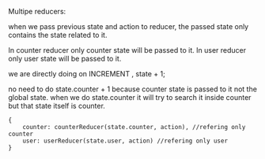 Multipe reducers:

when we pass previous state and action to reducer,
the passed state only contains the state related to it. 

In counter reducer only counter state will be passed to it.
In user reducer only user state will be passed to it.

we are directly doing on INCREMENT , state + 1;

no need to do state.counter + 1 because counter state is passed to it not the global state.
when we do state.counter it will try to search it inside counter but that state itself is counter.

	{
 		counter: counterReducer(state.counter, action), //refering only counter
		user: userReducer(state.user, action) //refering only user
	}